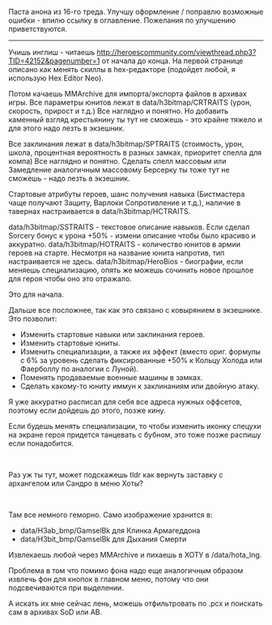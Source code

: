Паста анона из 16-го треда. Улучшу оформление / поправлю возможные ошибки - впилю ссылку в оглавление. Пожелания по улучшению приветствуются.

------

Учишь инглиш - читаешь http://heroescommunity.com/viewthread.php3?TID=42152&pagenumber=1 от начала до конца.
На первой странице описано как менять скиллы в hex-редакторе (подойдет любой, я использую Hex Editor Neo).

Потом качаешь MMArchive для импорта/экспорта файлов в архивах игры.
Все параметры юнитов лежат в data/h3bitmap/CRTRAITS (урон, скорость, прирост и т.д.) Все наглядно и понятно.
Но добавить каменный взгляд крестьянину ты тут не сможешь - это крайне тяжело и для этого надо лезть в экзешник.

Все заклинания лежат в data/h3bitmap/SPTRAITS (стоимость, урон, школа, процентная вероятность в разных замках, приоритет спелла для компа) Все наглядно и понятно.
Сделать спелл массовым или Замедление аналогичным массовому Берсерку ты тоже тут не сможешь - надо лезть в экзешник.

Стартовые атрибуты героев, шанс получения навыка (Бистмастера чаще получают Защиту, Варлоки Сопротивление и т.д.), наличие в тавернах настраивается в data/h3bitmap/HCTRAITS.

data/h3bitmap/SSTRAITS - текстовое описание навыков. Если сделал Sorcery бонус к урона +50% - измени описание чтобы было красиво и аккуратно.
data/h3bitmap/HOTRAITS - количество юнитов в армии героев на старте. Несмотря на название юнита напротив, тип настраивается не здесь.
data/h3bitmap/HeroBios - биографии, если меняешь специализацию, опять же можешь сочинить новое прошлое для героя чтобы оно это отражало.

Это для начала.

Дальше все посложнее, так как это связано с ковырянием в экзешнике. Это позволит:
- Изменить стартовые навыки или заклинания героев.
- Изменить стартовые юниты.
- Изменить специализации, а также их эффект (вместо ориг. формулы с 6% за уровень сделать фиксированные +50% к Кольцу Холода или Фаерболлу по аналогии с Луной).
- Поменять продаваемые военные машины в замках.
- Сделать какому-то юниту иммун к заклинаниям или двойную атаку.

Я уже аккуратно расписал для себя все адреса нужных оффсетов, поэтому если дойдешь до этого, позже кину.

Если будешь менять специализации, то чтобы изменить иконку спецухи на экране героя придется танцевать с бубном, это тоже позже распишу если понадобится.

&nbsp;

Раз уж ты тут, может подскажешь tldr как вернуть заставку с архангелом или Сандро в меню Хоты?

&nbsp;

Там все немного геморно. Само изображение хранится в:
- data/H3ab_bmp/GamselBk для Клинка Армагеддона
- data/H3bit_bmp/GamselBk для Дыхания Смерти

Извлекаешь любой через MMArchive и пихаешь в ХОТУ в /data/hota_lng.

Проблема в том что помимо фона надо еще аналогичным образом извлечь фон для кнопок в главном меню, потому что они подсвечиваются при выделении.

А искать их мне сейчас лень, можешь отфильтровать по .pcx и поискать сам в архивах SoD или AB.
